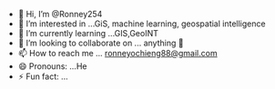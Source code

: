 - 👋 Hi, I’m @Ronney254
- 👀 I’m interested in ...GiS, machine learning, geospatial intelligence 
- 🌱 I’m currently learning ...GIS,GeoINT
- 💞️ I’m looking to collaborate on ... anything 🤣
- 📫 How to reach me ... ronneyochieng88@gmail.com
- 😄 Pronouns: ...He
- ⚡ Fun fact: ...

<!---
Ronney254/Ronney254 is a ✨ special ✨ repository because its `README.md` (this file) appears on your GitHub profile.
You can click the Preview link to take a look at your changes.
--->
